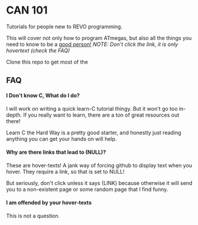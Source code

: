 # CAN 101
Tutorials for people new to REVO programming.

This will cover not only how to program ATmegas, but also all the things you need to know to be a [good person!](NULL "Well, not really. They will probably make you a worse person") 
*NOTE: Don't click the link, it is only hovertext (check the FAQ)*

Clone this repo to get most of the 

## FAQ
#### I Don't know C, What do I do?
I will work on writing a quick learn-C tutorial thingy. But it won't go too in-depth. If you really want to learn, there are a ton of great resources out there!

Learn C the Hard Way is a pretty good starter, and honestly just reading anything you can get your hands on will help.

#### Why are there links that lead to (NULL)?
These are hover-texts! A jank way of forcing github to display text when you hover. They require a link, so that is set to NULL! 

But seriously, don't click unless it says (LINK) because otherwise it will send you to a non-existent page or some random page that I find funny.

#### I am offended by your hover-texts
This is not a question. 
